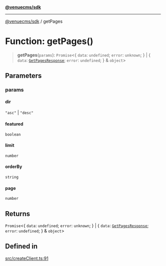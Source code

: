 [**@venuecms/sdk**](../README.md)

***

[@venuecms/sdk](../README.md) / getPages

# Function: getPages()

> **getPages**(`params`): `Promise`\<\{ `data`: `undefined`; `error`: `unknown`; \} \| \{ `data`: [`GetPagesResponse`](../type-aliases/GetPagesResponse.md); `error`: `undefined`; \} & `object`\>

## Parameters

### params

#### dir

`"asc"` \| `"desc"`

#### featured

`boolean`

#### limit

`number`

#### orderBy

`string`

#### page

`number`

## Returns

`Promise`\<\{ `data`: `undefined`; `error`: `unknown`; \} \| \{ `data`: [`GetPagesResponse`](../type-aliases/GetPagesResponse.md); `error`: `undefined`; \} & `object`\>

## Defined in

[src/createClient.ts:91](https://github.com/venuecms/sdk/blob/e958d083f7fea3b380d25d326581eddc4f974d05/src/createClient.ts#L91)
